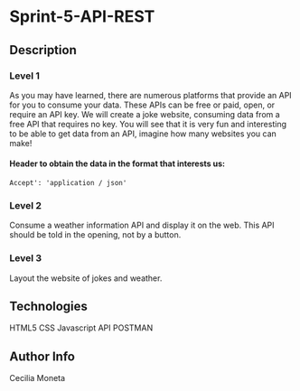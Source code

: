 # Sprint-5-API-REST
## Description

### Level 1

As you may have learned, there are numerous platforms that provide an API for you to consume your data.
These APIs can be free or paid, open, or require an API key.
We will create a joke website, consuming data from a free API that requires no key. You will see that it is very fun and interesting to be able to get data from an API, imagine how many websites you can make!

#### Header to obtain the data in the format that interests us:
```'
Accept': 'application / json'
```

### Level 2
Consume a weather information API and display it on the web. This API should be told in the opening, not by a button.

### Level 3
Layout the website of jokes and weather.

## Technologies
HTML5
CSS
Javascript
API
POSTMAN

## Author Info 
Cecilia Moneta

